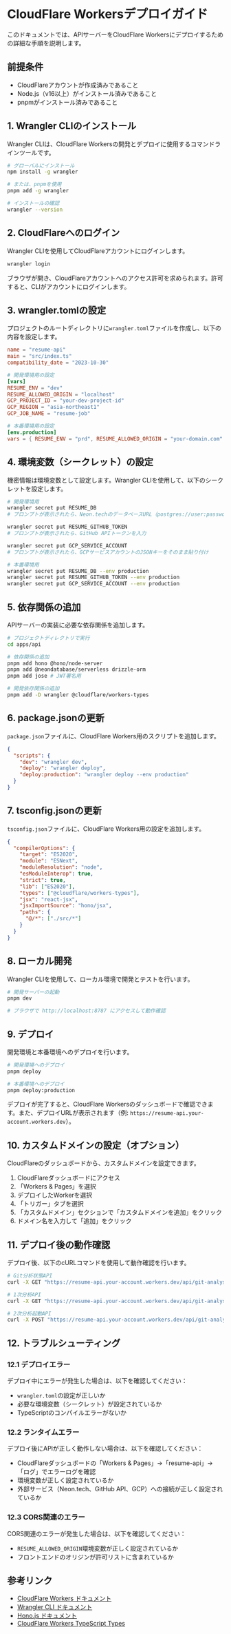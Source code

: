 # CloudFlare Workersデプロイガイド

このドキュメントでは、APIサーバーをCloudFlare Workersにデプロイするための詳細な手順を説明します。

## 前提条件

- CloudFlareアカウントが作成済みであること
- Node.js（v16以上）がインストール済みであること
- pnpmがインストール済みであること

## 1. Wrangler CLIのインストール

Wrangler CLIは、CloudFlare Workersの開発とデプロイに使用するコマンドラインツールです。

```bash
# グローバルにインストール
npm install -g wrangler

# または、pnpmを使用
pnpm add -g wrangler

# インストールの確認
wrangler --version
```

## 2. CloudFlareへのログイン

Wrangler CLIを使用してCloudFlareアカウントにログインします。

```bash
wrangler login
```

ブラウザが開き、CloudFlareアカウントへのアクセス許可を求められます。許可すると、CLIがアカウントにログインします。

## 3. wrangler.tomlの設定

プロジェクトのルートディレクトリに`wrangler.toml`ファイルを作成し、以下の内容を設定します。

```toml
name = "resume-api"
main = "src/index.ts"
compatibility_date = "2023-10-30"

# 開発環境用の設定
[vars]
RESUME_ENV = "dev"
RESUME_ALLOWED_ORIGIN = "localhost"
GCP_PROJECT_ID = "your-dev-project-id"
GCP_REGION = "asia-northeast1"
GCP_JOB_NAME = "resume-job"

# 本番環境用の設定
[env.production]
vars = { RESUME_ENV = "prd", RESUME_ALLOWED_ORIGIN = "your-domain.com" }
```

## 4. 環境変数（シークレット）の設定

機密情報は環境変数として設定します。Wrangler CLIを使用して、以下のシークレットを設定します。

```bash
# 開発環境用
wrangler secret put RESUME_DB
# プロンプトが表示されたら、Neon.techのデータベースURL（postgres://user:password@hostname:port/database）を入力

wrangler secret put RESUME_GITHUB_TOKEN
# プロンプトが表示されたら、GitHub APIトークンを入力

wrangler secret put GCP_SERVICE_ACCOUNT
# プロンプトが表示されたら、GCPサービスアカウントのJSONキーをそのまま貼り付け

# 本番環境用
wrangler secret put RESUME_DB --env production
wrangler secret put RESUME_GITHUB_TOKEN --env production
wrangler secret put GCP_SERVICE_ACCOUNT --env production
```

## 5. 依存関係の追加

APIサーバーの実装に必要な依存関係を追加します。

```bash
# プロジェクトディレクトリで実行
cd apps/api

# 依存関係の追加
pnpm add hono @hono/node-server
pnpm add @neondatabase/serverless drizzle-orm
pnpm add jose # JWT署名用

# 開発依存関係の追加
pnpm add -D wrangler @cloudflare/workers-types
```

## 6. package.jsonの更新

`package.json`ファイルに、CloudFlare Workers用のスクリプトを追加します。

```json
{
  "scripts": {
    "dev": "wrangler dev",
    "deploy": "wrangler deploy",
    "deploy:production": "wrangler deploy --env production"
  }
}
```

## 7. tsconfig.jsonの更新

`tsconfig.json`ファイルに、CloudFlare Workers用の設定を追加します。

```json
{
  "compilerOptions": {
    "target": "ES2020",
    "module": "ESNext",
    "moduleResolution": "node",
    "esModuleInterop": true,
    "strict": true,
    "lib": ["ES2020"],
    "types": ["@cloudflare/workers-types"],
    "jsx": "react-jsx",
    "jsxImportSource": "hono/jsx",
    "paths": {
      "@/*": ["./src/*"]
    }
  }
}
```

## 8. ローカル開発

Wrangler CLIを使用して、ローカル環境で開発とテストを行います。

```bash
# 開発サーバーの起動
pnpm dev

# ブラウザで http://localhost:8787 にアクセスして動作確認
```

## 9. デプロイ

開発環境と本番環境へのデプロイを行います。

```bash
# 開発環境へのデプロイ
pnpm deploy

# 本番環境へのデプロイ
pnpm deploy:production
```

デプロイが完了すると、CloudFlare Workersのダッシュボードで確認できます。また、デプロイURLが表示されます（例: `https://resume-api.your-account.workers.dev`）。

## 10. カスタムドメインの設定（オプション）

CloudFlareのダッシュボードから、カスタムドメインを設定できます。

1. CloudFlareダッシュボードにアクセス
2. 「Workers & Pages」を選択
3. デプロイしたWorkerを選択
4. 「トリガー」タブを選択
5. 「カスタムドメイン」セクションで「カスタムドメインを追加」をクリック
6. ドメイン名を入力して「追加」をクリック

## 11. デプロイ後の動作確認

デプロイ後、以下のcURLコマンドを使用して動作確認を行います。

```bash
# Git分析状態API
curl -X GET "https://resume-api.your-account.workers.dev/api/git-analysis/octocat"

# 1次分析API
curl -X GET "https://resume-api.your-account.workers.dev/api/git-analysis/octocat/profile"

# 2次分析起動API
curl -X POST "https://resume-api.your-account.workers.dev/api/git-analysis/octocat/start"
```

## 12. トラブルシューティング

### 12.1 デプロイエラー

デプロイ中にエラーが発生した場合は、以下を確認してください：

- `wrangler.toml`の設定が正しいか
- 必要な環境変数（シークレット）が設定されているか
- TypeScriptのコンパイルエラーがないか

### 12.2 ランタイムエラー

デプロイ後にAPIが正しく動作しない場合は、以下を確認してください：

- CloudFlareダッシュボードの「Workers & Pages」→「resume-api」→「ログ」でエラーログを確認
- 環境変数が正しく設定されているか
- 外部サービス（Neon.tech、GitHub API、GCP）への接続が正しく設定されているか

### 12.3 CORS関連のエラー

CORS関連のエラーが発生した場合は、以下を確認してください：

- `RESUME_ALLOWED_ORIGIN`環境変数が正しく設定されているか
- フロントエンドのオリジンが許可リストに含まれているか

## 参考リンク

- [CloudFlare Workers ドキュメント](https://developers.cloudflare.com/workers/)
- [Wrangler CLI ドキュメント](https://developers.cloudflare.com/workers/wrangler/)
- [Hono.js ドキュメント](https://hono.dev/)
- [CloudFlare Workers TypeScript Types](https://github.com/cloudflare/workers-types)